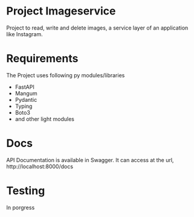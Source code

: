 # Project Imageservice
Project to read, write and delete images, a service layer of an application like Instagram.

# Requirements 
  The Project uses following py modules/libraries
- FastAPI
- Mangum
- Pydantic
- Typing
- Boto3
- and other light modules

# Docs

API Documentation is available in Swagger. It can access at the url,
http://localhost:8000/docs

# Testing
In porgress

